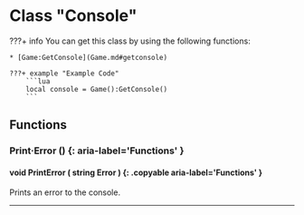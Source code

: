 # Class "Console"

???+ info
    You can get this class by using the following functions:

    * [Game:GetConsole](Game.md#getconsole)

    ???+ example "Example Code"
        ```lua
        local console = Game():GetConsole()
        ```
        
## Functions

### Print·Error () {: aria-label='Functions' }
#### void PrintError ( string Error ) {: .copyable aria-label='Functions' }
Prints an error to the console.

___
